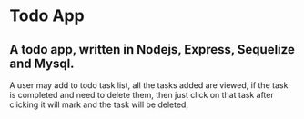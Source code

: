 # Todo App
## A todo app, written in Nodejs, Express, Sequelize and Mysql.
A user may add to todo task list, all the tasks added are viewed, if the task is completed and need to delete them, then just click on that task after clicking it will mark and the task will be deleted;

